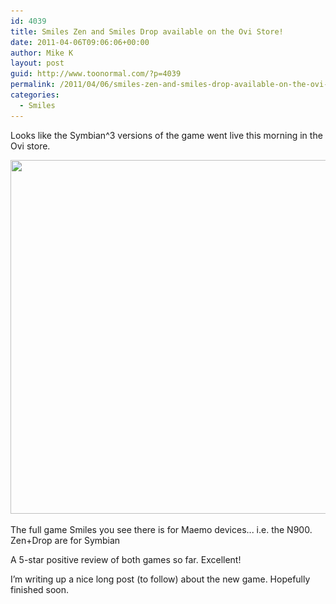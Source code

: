 ```yaml
---
id: 4039
title: Smiles Zen and Smiles Drop available on the Ovi Store!
date: 2011-04-06T09:06:06+00:00
author: Mike K
layout: post
guid: http://www.toonormal.com/?p=4039
permalink: /2011/04/06/smiles-zen-and-smiles-drop-available-on-the-ovi-store/
categories:
  - Smiles
---
```

Looks like the Symbian^3 versions of the game went live this morning in the Ovi store.

<div id="attachment_4040" style="max-width: 650px" class="wp-caption aligncenter">
  <a href="/wp-content/uploads/2011/04/OviStore.png"><img src="/wp-content/uploads/2011/04/OviStore-640x566.png" alt="" title="OviStore" width="640" height="566" class="size-large wp-image-4040" srcset="/wp-content/uploads/2011/04/OviStore-640x566.png 640w, /wp-content/uploads/2011/04/OviStore-450x398.png 450w, /wp-content/uploads/2011/04/OviStore.png 1023w" sizes="(max-width: 640px) 100vw, 640px" /></a>
  
  <p class="wp-caption-text">
    The full game Smiles you see there is for Maemo devices... i.e. the N900. Zen+Drop are for Symbian
  </p>
</div>

A 5-star positive review of both games so far. Excellent!

I&#8217;m writing up a nice long post (to follow) about the new game. Hopefully finished soon.